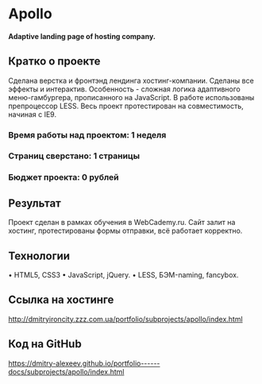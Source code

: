 # Apollo
#### Adaptive landing page of hosting company.

## Кратко о проекте
Сделана верстка и фронтэнд лендинга хостинг-компании. Сделаны все эффекты и интерактив. Особенность - сложная логика адаптивного меню-гамбургера, прописанного на JavaScript. В работе использованы препроцессор LESS. Весь проект протестирован на совместимость, начиная с IE9.
### Время работы над проектом: 1 неделя
### Страниц сверстано: 1 страницы
### Бюджет проекта: 0 рублей

## Результат
Проект сделан в рамках обучения в WebCademy.ru. Сайт залит на хостинг, протестированы формы отправки, всё работает корректно.
## Технологии
• HTML5, CSS3
• JavaScript, jQuery.
• LESS, БЭМ-naming, fancybox.
## Ссылка на хостинге
http://dmitryironcity.zzz.com.ua/portfolio/subprojects/apollo/index.html
## Код на GitHub
https://dmitry-alexeev.github.io/portfolio------docs/subprojects/apollo/index.html
